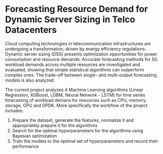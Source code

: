 # Forecasting Resource Demand for Dynamic Server Sizing in Telco Datacenters

Cloud computing technologies in telecommunication infrastructures are undergoing a transformation, driven by energy efficiency regulations. Dynamic server sizing (DSS) presents optimization opportunities for power consumption and resource demands. Accurate forecasting methods for 5G workload demands across multiple resources are investigated and evaluated, showing that simple statistical algorithms can outperform complex ones. The trade-off between single- and multi-output forecasting models is also analyzed.

The current project analyzes 4 Machine Learning algorithms (Linear Regression, XGBoost, LGBM, Neural Network - LSTM) for time series forecasting of workload demans for resources such as CPU, memory, storage, GPU and DPDK. More specifically the workflow of the project includes:

1. Prepare the dataset, generate the features, normalize it and appropriately prepare it for the algorithms
2. Search for the optimal hyperparameters for the algorithms using Bayesian optimization
3. Train the models to the optimal set of hyperparameters and record their performance

